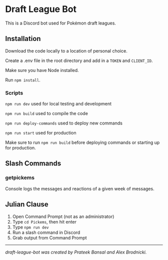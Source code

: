 # Draft League Bot

This is a Discord bot used for Pokémon draft leagues.

## Installation

Download the code locally to a location of personal choice.

Create a .env file in the root directory and add in a `TOKEN` and `CLIENT_ID`.

Make sure you have Node installed.

Run `npm install`.

### Scripts

`npm run dev` used for local testing and development

`npm run build` used to compile the code

`npm run deploy-commands` used to deploy new commands

`npm run start` used for production

Make sure to run `npm run build` before deploying commands or starting up for production.

## Slash Commands

### getpickems

Console logs the messages and reactions of a given week of messages.

## Julian Clause

1. Open Command Prompt (not as an administrator)
2. Type `cd Pickems`, then hit enter
3. Type `npm run dev`
4. Run a slash command in Discord
5. Grab output from Command Prompt
___

*draft-league-bot was created by Prateek Bansal and Alex Brodnicki.*
